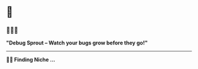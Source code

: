 # 👋
### 🌱🐛🚀
**"Debug Sprout – Watch your bugs grow before they go!"**
___
**🌱🔭 Finding Niche ...**

<!--
**dupolaris/dupolaris** is a ✨ _special_ ✨ repository because its `README.md` (this file) appears on your GitHub profile.

Here are some ideas to get you started:

- 🔭 I’m currently working on ...
- 🌱 I’m currently learning ...
- 👯 I’m looking to collaborate on ...
- 🤔 I’m looking for help with ...
- 💬 Ask me about ...
- 📫 How to reach me: ...
- ⚡ Fun fact: ...
-->
